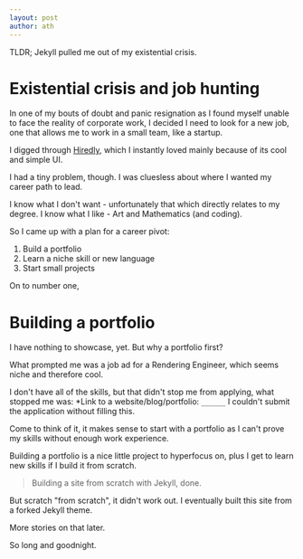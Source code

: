 ```yaml
---
layout: post
author: ath
---
```


TLDR; Jekyll pulled me out of my existential crisis.

# Existential crisis and job hunting

In one of my bouts of doubt and panic resignation as I found myself unable to face the reality of corporate work, I decided I need to look for a new job, one that allows me to work in a small team, like a startup. 

I digged through [Hiredly](https://my.hiredly.com/), which I instantly loved mainly because of its cool and simple UI.

I had a tiny problem, though. I was cluesless about where I wanted my career path to lead. 

I know what I don't want - unfortunately that which directly relates to my degree. I know what I like - Art and Mathematics (and coding). 

So I came up with a plan for a career pivot:
1. Build a portfolio
2. Learn a niche skill or new language
3. Start small projects

On to number one,

# Building a portfolio

I have nothing to showcase, yet. But why a portfolio first? 

What prompted me was a job ad for a Rendering Engineer, which seems niche and therefore cool. 

I don't have all of the skills, but that didn't stop me from applying, what stopped me was: *Link to a website/blog/portfolio: `______` I couldn't submit the application without filling this.

Come to think of it, it makes sense to start with a portfolio as I can't prove my skills without enough work experience. 

Building a portfolio is a nice little project to hyperfocus on, plus I get to learn new skills if I build it from scratch.

> Building a site from scratch with Jekyll, done. 

But scratch "from scratch", it didn't work out. I eventually built this site from a forked Jekyll theme. 

More stories on that later.

So long and goodnight.